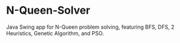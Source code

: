 # N-Queen-Solver
Java Swing app for N-Queen problem solving, featuring BFS, DFS, 2 Heuristics, Genetic Algorithm, and PSO.
